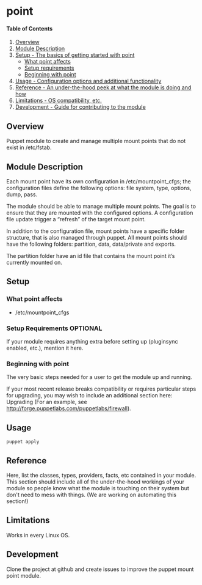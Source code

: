 # point

#### Table of Contents

1. [Overview](#overview)
2. [Module Description](#module-description)
3. [Setup - The basics of getting started with point](#setup)
    * [What point affects](#what-point-affects)
    * [Setup requirements](#setup-requirements)
    * [Beginning with point](#beginning-with-point)
4. [Usage - Configuration options and additional functionality](#usage)
5. [Reference - An under-the-hood peek at what the module is doing and how](#reference)
5. [Limitations - OS compatibility, etc.](#limitations)
6. [Development - Guide for contributing to the module](#development)

## Overview

Puppet module to create and manage multiple mount points that do not exist in /etc/fstab.

## Module Description

Each mount point have its own configuration in /etc/mountpoint_cfgs; the configuration files define the following options: file system, type, options, dump, pass.

The module should be able to manage multiple mount points. The goal is to ensure that they are mounted with the configured options. A configuration file update trigger a “refresh” of the target mount point.

In addition to the configuration file, mount points have a specific folder structure, that is also managed through puppet. All mount points should have the following folders: partition, data, data/private and exports.

The partition folder have an id file that contains the mount point it’s currently mounted on.

## Setup

### What point affects

* /etc/mountpoint_cfgs

### Setup Requirements **OPTIONAL**

If your module requires anything extra before setting up (pluginsync enabled,
etc.), mention it here.

### Beginning with point

The very basic steps needed for a user to get the module up and running.

If your most recent release breaks compatibility or requires particular steps
for upgrading, you may wish to include an additional section here: Upgrading
(For an example, see http://forge.puppetlabs.com/puppetlabs/firewall).

## Usage

```
puppet apply
```

## Reference

Here, list the classes, types, providers, facts, etc contained in your module.
This section should include all of the under-the-hood workings of your module so
people know what the module is touching on their system but don't need to mess
with things. (We are working on automating this section!)

## Limitations

Works in every Linux OS.

## Development

Clone the project at github and create issues to improve the puppet mount point module.
